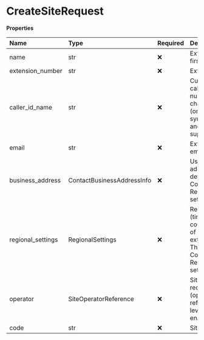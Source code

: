 # CreateSiteRequest

**Properties**

| Name              | Type                       | Required | Description                                                                                                                   |
| :---------------- | :------------------------- | :------- | :---------------------------------------------------------------------------------------------------------------------------- |
| name              | str                        | ❌       | Extension user first name                                                                                                     |
| extension_number  | str                        | ❌       | Extension number                                                                                                              |
| caller_id_name    | str                        | ❌       | Custom name of a caller. Max number of characters is 15 (only alphabetical symbols, numbers and commas are supported)         |
| email             | str                        | ❌       | Extension user email                                                                                                          |
| business_address  | ContactBusinessAddressInfo | ❌       | User's business address. The default is Company (Auto-Receptionist) settings                                                  |
| regional_settings | RegionalSettings           | ❌       | Regional data (timezone, home country, language) of an extension/account. The default is Company (Auto-Receptionist) settings |
| operator          | SiteOperatorReference      | ❌       | Site Fax/SMS recipient (operator) reference. Multi-level IVR should be enabled                                                |
| code              | str                        | ❌       | Site code value                                                                                                               |

<!-- This file was generated by liblab | https://liblab.com/ -->
